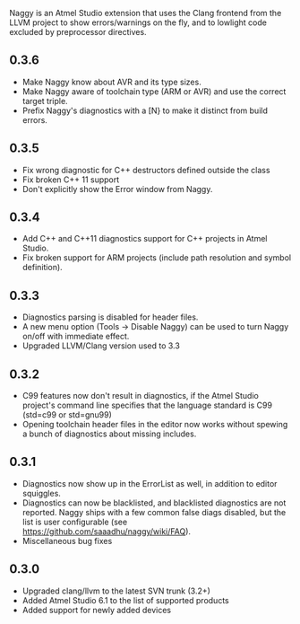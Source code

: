 Naggy is an Atmel Studio extension that uses the Clang frontend from the LLVM project to show errors/warnings on the fly, and to lowlight code excluded by preprocessor directives.

0.3.6
-----
* Make Naggy know about AVR and its type sizes.
* Make Naggy aware of toolchain type (ARM or AVR) and use the correct target triple.
* Prefix Naggy's diagnostics with a [N} to make it distinct from build errors.

0.3.5
------

* Fix wrong diagnostic for C++ destructors defined outside the class
* Fix broken C++ 11 support
* Don't explicitly show the Error window from Naggy.

0.3.4
------

* Add C++ and C++11 diagnostics support for C++ projects in Atmel Studio.
* Fix broken support for ARM projects (include path resolution and symbol definition). 

0.3.3
------

* Diagnostics parsing is disabled for header files.
* A new menu option (Tools -> Disable Naggy) can be used to turn Naggy on/off with immediate effect.
* Upgraded LLVM/Clang version used to 3.3

0.3.2
------

* C99 features now don't result in diagnostics, if the Atmel Studio project's command line specifies that the language standard is C99 (std=c99 or std=gnu99)
* Opening toolchain header files in the editor now works without spewing a bunch of diagnostics about missing includes.

0.3.1
------

* Diagnostics now show up in the ErrorList as well, in addition to editor squiggles.
* Diagnostics can now be blacklisted, and blacklisted diagnostics are not reported.
  Naggy ships with a few common false diags disabled, but the list is user 
  configurable (see https://github.com/saaadhu/naggy/wiki/FAQ).
* Miscellaneous bug fixes

0.3.0
------

* Upgraded clang/llvm to the latest SVN trunk (3.2+)
* Added Atmel Studio 6.1 to the list of supported products
* Added support for newly added devices
